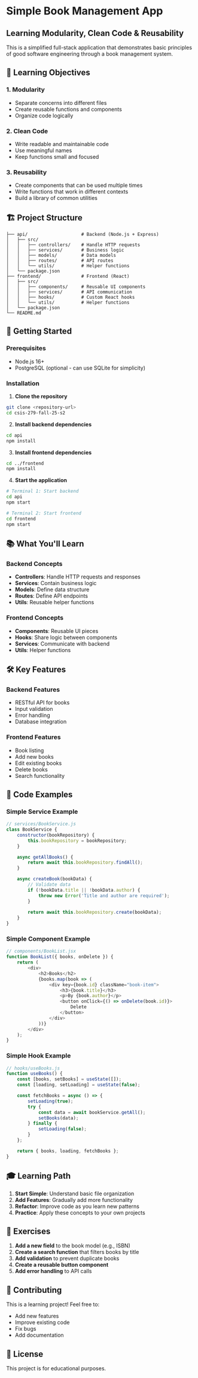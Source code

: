 # Simple Book Management App
## Learning Modularity, Clean Code & Reusability

This is a simplified full-stack application that demonstrates basic principles of good software engineering through a book management system.

## 🎯 Learning Objectives

### 1. **Modularity**
- Separate concerns into different files
- Create reusable functions and components
- Organize code logically

### 2. **Clean Code**
- Write readable and maintainable code
- Use meaningful names
- Keep functions small and focused

### 3. **Reusability**
- Create components that can be used multiple times
- Write functions that work in different contexts
- Build a library of common utilities

## 🏗️ Project Structure

```
├── api/                    # Backend (Node.js + Express)
│   ├── src/
│   │   ├── controllers/    # Handle HTTP requests
│   │   ├── services/       # Business logic
│   │   ├── models/         # Data models
│   │   ├── routes/         # API routes
│   │   └── utils/          # Helper functions
│   └── package.json
├── frontend/               # Frontend (React)
│   ├── src/
│   │   ├── components/     # Reusable UI components
│   │   ├── services/       # API communication
│   │   ├── hooks/          # Custom React hooks
│   │   └── utils/          # Helper functions
│   └── package.json
└── README.md
```

## 🚀 Getting Started

### Prerequisites
- Node.js 16+
- PostgreSQL (optional - can use SQLite for simplicity)

### Installation

1. **Clone the repository**
```bash
git clone <repository-url>
cd csis-279-fall-25-s2
```

2. **Install backend dependencies**
```bash
cd api
npm install
```

3. **Install frontend dependencies**
```bash
cd ../frontend
npm install
```

4. **Start the application**
```bash
# Terminal 1: Start backend
cd api
npm start

# Terminal 2: Start frontend
cd frontend
npm start
```

## 📚 What You'll Learn

### Backend Concepts
- **Controllers**: Handle HTTP requests and responses
- **Services**: Contain business logic
- **Models**: Define data structure
- **Routes**: Define API endpoints
- **Utils**: Reusable helper functions

### Frontend Concepts
- **Components**: Reusable UI pieces
- **Hooks**: Share logic between components
- **Services**: Communicate with backend
- **Utils**: Helper functions

## 🛠️ Key Features

### Backend Features
- RESTful API for books
- Input validation
- Error handling
- Database integration

### Frontend Features
- Book listing
- Add new books
- Edit existing books
- Delete books
- Search functionality

## 📖 Code Examples

### Simple Service Example
```javascript
// services/BookService.js
class BookService {
    constructor(bookRepository) {
        this.bookRepository = bookRepository;
    }

    async getAllBooks() {
        return await this.bookRepository.findAll();
    }

    async createBook(bookData) {
        // Validate data
        if (!bookData.title || !bookData.author) {
            throw new Error('Title and author are required');
        }
        
        return await this.bookRepository.create(bookData);
    }
}
```

### Simple Component Example
```javascript
// components/BookList.jsx
function BookList({ books, onDelete }) {
    return (
        <div>
            <h2>Books</h2>
            {books.map(book => (
                <div key={book.id} className="book-item">
                    <h3>{book.title}</h3>
                    <p>By {book.author}</p>
                    <button onClick={() => onDelete(book.id)}>
                        Delete
                    </button>
                </div>
            ))}
        </div>
    );
}
```

### Simple Hook Example
```javascript
// hooks/useBooks.js
function useBooks() {
    const [books, setBooks] = useState([]);
    const [loading, setLoading] = useState(false);

    const fetchBooks = async () => {
        setLoading(true);
        try {
            const data = await bookService.getAll();
            setBooks(data);
        } finally {
            setLoading(false);
        }
    };

    return { books, loading, fetchBooks };
}
```

## 🎓 Learning Path

1. **Start Simple**: Understand basic file organization
2. **Add Features**: Gradually add more functionality
3. **Refactor**: Improve code as you learn new patterns
4. **Practice**: Apply these concepts to your own projects

## 📝 Exercises

1. **Add a new field** to the book model (e.g., ISBN)
2. **Create a search function** that filters books by title
3. **Add validation** to prevent duplicate books
4. **Create a reusable button component**
5. **Add error handling** to API calls

## 🤝 Contributing

This is a learning project! Feel free to:
- Add new features
- Improve existing code
- Fix bugs
- Add documentation

## 📄 License

This project is for educational purposes.